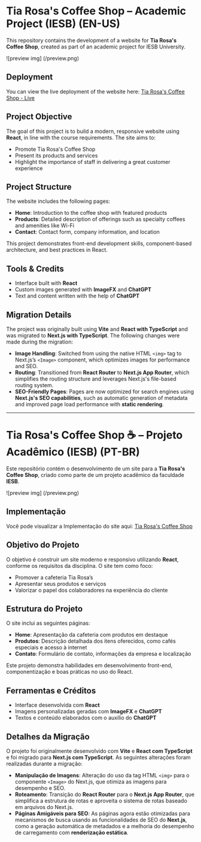 # Tia Rosa's Coffee Shop – Academic Project (IESB) (EN-US)

This repository contains the development of a website for **Tia Rosa's Coffee Shop**, created as part of an academic project for IESB University.

![preview img] (/preview.png)

## Deployment

You can view the live deployment of the website here: [Tia Rosa's Coffee Shop - Live](https://tia-rosa-coffee-shop.vercel.app)

## Project Objective

The goal of this project is to build a modern, responsive website using **React**, in line with the course requirements. The site aims to:

- Promote Tia Rosa's Coffee Shop
- Present its products and services
- Highlight the importance of staff in delivering a great customer experience

## Project Structure

The website includes the following pages:

- **Home**: Introduction to the coffee shop with featured products
- **Products**: Detailed description of offerings such as specialty coffees and amenities like Wi-Fi
- **Contact**: Contact form, company information, and location

This project demonstrates front-end development skills, component-based architecture, and best practices in React.

## Tools & Credits

- Interface built with **React**
- Custom images generated with **ImageFX** and **ChatGPT**
- Text and content written with the help of **ChatGPT**

## Migration Details

The project was originally built using **Vite** and **React with TypeScript** and was migrated to **Next.js with TypeScript**. The following changes were made during the migration:

- **Image Handling**: Switched from using the native HTML `<img>` tag to Next.js’s `<Image>` component, which optimizes images for performance and SEO.
- **Routing**: Transitioned from **React Router** to **Next.js App Router**, which simplifies the routing structure and leverages Next.js's file-based routing system.
- **SEO-Friendly Pages**: Pages are now optimized for search engines using **Next.js's SEO capabilities**, such as automatic generation of metadata and improved page load performance with **static rendering**.

---

# Tia Rosa's Coffee Shop ☕ – Projeto Acadêmico (IESB) (PT-BR)

Este repositório contém o desenvolvimento de um site para a **Tia Rosa's Coffee Shop**, criado como parte de um projeto acadêmico da faculdade **IESB**.

![preview img] (/preview.png)

## Implementação

Você pode visualizar a Implementação do site aqui: [Tia Rosa's Coffee Shop](https://tia-rosa-coffee-shop.vercel.app)

## Objetivo do Projeto

O objetivo é construir um site moderno e responsivo utilizando **React**, conforme os requisitos da disciplina. O site tem como foco:

- Promover a cafeteria Tia Rosa’s
- Apresentar seus produtos e serviços
- Valorizar o papel dos colaboradores na experiência do cliente

## Estrutura do Projeto

O site inclui as seguintes páginas:

- **Home**: Apresentação da cafeteria com produtos em destaque
- **Produtos**: Descrição detalhada dos itens oferecidos, como cafés especiais e acesso à internet
- **Contato**: Formulário de contato, informações da empresa e localização

Este projeto demonstra habilidades em desenvolvimento front-end, componentização e boas práticas no uso do React.

## Ferramentas e Créditos

- Interface desenvolvida com **React**
- Imagens personalizadas geradas com **ImageFX** e **ChatGPT**
- Textos e conteúdo elaborados com o auxílio do **ChatGPT**

## Detalhes da Migração

O projeto foi originalmente desenvolvido com **Vite** e **React com TypeScript** e foi migrado para **Next.js com TypeScript**. As seguintes alterações foram realizadas durante a migração:

- **Manipulação de Imagens**: Alteração do uso da tag HTML `<img>` para o componente `<Image>` do Next.js, que otimiza as imagens para desempenho e SEO.
- **Roteamento**: Transição do **React Router** para o **Next.js App Router**, que simplifica a estrutura de rotas e aproveita o sistema de rotas baseado em arquivos do Next.js.
- **Páginas Amigáveis para SEO**: As páginas agora estão otimizadas para mecanismos de busca usando as funcionalidades de SEO do **Next.js**, como a geração automática de metadados e a melhoria do desempenho de carregamento com **renderização estática**.
